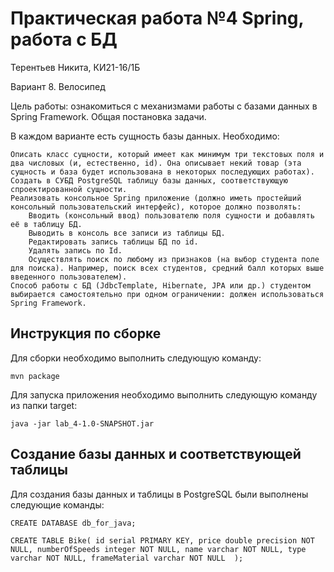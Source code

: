 # Практическая работа №4 Spring, работа с БД

Терентьев Никита, КИ21-16/1Б

Вариант 8. Велосипед

Цель работы: ознакомиться с механизмами работы с базами данных в Spring Framework.
Общая постановка задачи.

В каждом варианте есть сущность базы данных. Необходимо:

    Описать класс сущности, который имеет как минимум три текстовых поля и два числовых (и, естественно, id). Она описывает некий товар (эта сущность и база будет использована в некоторых последующих работах).
    Создать в СУБД PostgreSQL таблицу базы данных, соответствующую спроектированной сущности.
    Реализовать консольное Spring приложение (должно иметь простейший консольный пользовательский интерфейс), которое должно позволять:
        Вводить (консольный ввод) пользователю поля сущности и добавлять её в таблицу БД.
        Выводить в консоль все записи из таблицы БД.
        Редактировать запись таблицы БД по id.
        Удалять запись по Id.
        Осуществлять поиск по любому из признаков (на выбор студента поле для поиска). Например, поиск всех студентов, средний балл которых выше введенного пользователем).
    Способ работы с БД (JdbcTemplate, Hibernate, JPA или др.) студентом выбирается самостоятельно при одном ограничении: должен использоваться Spring Framework.


## Инструкция по сборке

Для сборки необходимо выполнить следующую команду:

`mvn package`

Для запуска приложения необходимо выполнить следующую команду из папки target:

`java -jar lab_4-1.0-SNAPSHOT.jar`

## Создание базы данных и соответствующей таблицы

Для создания базы данных и таблицы в PostgreSQL были выполнены следующие команды:

`
CREATE DATABASE db_for_java;  
`

`
CREATE TABLE Bike(
    id serial PRIMARY KEY,
    price double precision NOT NULL,
    numberOfSpeeds integer NOT NULL,
    name varchar NOT NULL,
    type varchar NOT NULL,
    frameMaterial varchar NOT NULL 
);
`